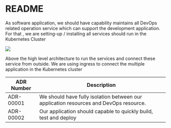 # README
As software application, we should have capability maintains all DevOps related operation service which can support the development application.  For that , we are setting-up / installing all services should run in the Kubernetes Cluster


![](https://paper-attachments.dropboxusercontent.com/s_C9BF48A8640DC749A738019594587BDE491C37C126406C84793D459A60AEAFA9_1720804566432_Kubernetes-DevOps.drawio.png)


Above the high level architecture to run the services and connect these service from outside. We are using ingress to connect the multiple application in the Kubernetes cluster

| ADR Number | Description                                                                           |
| ---------- | ------------------------------------------------------------------------------------- |
| ADR-00001  | We should have fully isolation between our application resources and DevOps resource. |
| ADR-00002  | Our application should capable to quickly build, test and deploy                      |


